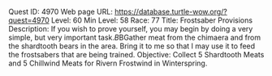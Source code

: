 Quest ID: 4970
Web page URL: https://database.turtle-wow.org/?quest=4970
Level: 60
Min Level: 58
Race: 77
Title: Frostsaber Provisions
Description: If you wish to prove yourself, you may begin by doing a very simple, but very important task.$B$BGather meat from the chimaera and from the shardtooth bears in the area. Bring it to me so that I may use it to feed the frostsabers that are being trained.
Objective: Collect 5 Shardtooth Meats and 5 Chillwind Meats for Rivern Frostwind in Winterspring.
